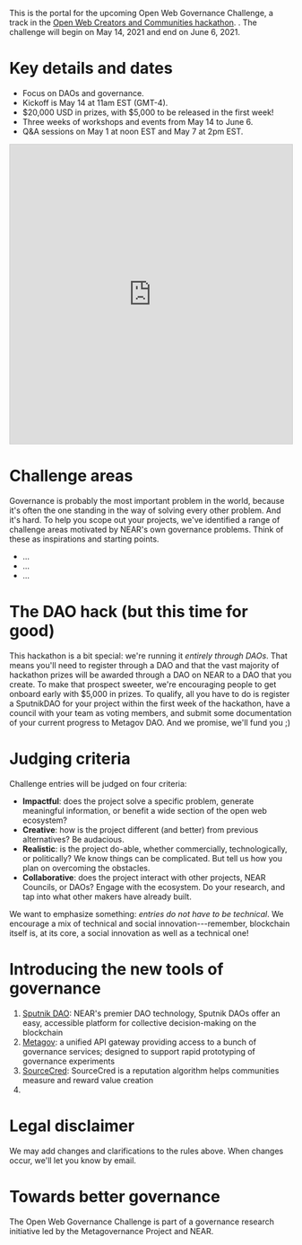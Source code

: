 This is the portal for the upcoming Open Web Governance Challenge, a track in the [Open Web Creators and Communities hackathon](http://summit.openweb.community/). . The challenge will begin on May 14, 2021 and end on June 6, 2021.

# Key details and dates

* Focus on DAOs and governance.
* Kickoff is May 14 at 11am EST (GMT-4).
* $20,000 USD in prizes, with $5,000 to be released in the first week!
* Three weeks of workshops and events from May 14 to June 6.
* Q&A sessions on May 1 at noon EST and May 7 at 2pm EST.

<iframe class="airtable-embed" src="https://airtable.com/embed/shryU24x71Du3IBq1?backgroundColor=pink&viewControls=on" frameborder="0" onmousewheel="" width="100%" height="533" style="background: transparent; border: 1px solid #ccc;"></iframe>

# Challenge areas
Governance is probably the most important problem in the world, because it's often the one standing in the way of solving every other problem. And it's hard. To help you scope out your projects, we've identified a range of challenge areas motivated by NEAR's own governance problems. Think of these as inspirations and starting points.

* ...
* ...
* ...

# The DAO hack (but this time for good)
This hackathon is a bit special: we're running it *entirely through DAOs*. That means you'll need to register through a DAO and that the vast majority of hackathon prizes will be awarded through a DAO on NEAR to a DAO that you create. To make that prospect sweeter, we're encouraging people to get onboard early with $5,000 in prizes. To qualify, all you have to do is register a SputnikDAO for your project within the first week of the hackathon, have a council with your team as voting members, and submit some documentation of your current progress to Metagov DAO. And we promise, we'll fund you ;)

# Judging criteria
Challenge entries will be judged on four criteria:

* **Impactful**: does the project solve a specific problem, generate meaningful information, or benefit a wide section of the open web ecosystem?
* **Creative**: how is the project different (and better) from previous alternatives? Be audacious.
* **Realistic**: is the project do-able, whether commercially, technologically, or politically? We know things can be complicated. But tell us how you plan on overcoming the obstacles.
* **Collaborative**: does the project interact with other projects, NEAR Councils, or DAOs? Engage with the ecosystem. Do your research, and tap into what other makers have already built. 

We want to emphasize something: *entries do not have to be technical*. We encourage a mix of technical and social innovation---remember, blockchain itself is, at its core, a social innovation as well as a technical one!

# Introducing the new tools of governance
1. [Sputnik DAO](https://sputnik.fund/): NEAR's premier DAO technology, Sputnik DAOs offer an easy, accessible platform for collective decision-making on the blockchain
2. [Metagov](http://docs.metagov.org/): a unified API gateway providing access to a bunch of governance services; designed to support rapid prototyping of governance experiments
3. [SourceCred](https://sourcecred.io): SourceCred is a reputation algorithm helps communities measure and reward value creation
4. [PolicyKit]: ...

# Legal disclaimer
We may add changes and clarifications to the rules above. When changes occur, we'll let you know by email.

# Towards better governance
The Open Web Governance Challenge is part of a governance research initiative led by the Metagovernance Project and NEAR.
